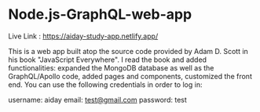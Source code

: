 # Node.js-GraphQL-web-app

Live Link : https://aiday-study-app.netlify.app/

This is a web app built atop the source code provided by Adam D. Scott in his book "JavaScript Everywhere". I read the book and added functionalities: expanded the MongoDB database as well as the GraphQL/Apollo code, added pages and components, customized the front end. You can use the following credentials in order to log in:

username: aiday
email: test@gmail.com
password: test

